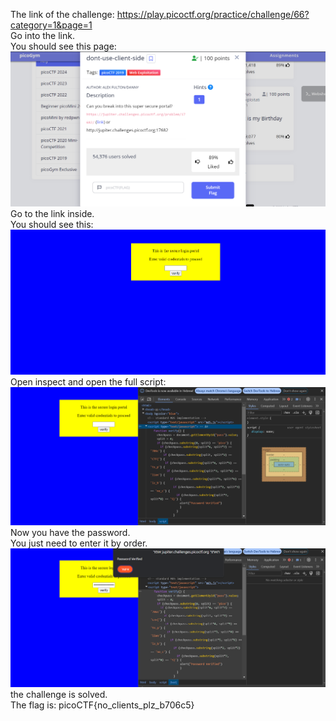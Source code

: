 The link of the challenge: https://play.picoctf.org/practice/challenge/66?category=1&page=1  
Go into the link.  
You should see this page:  
![challenge](./img/challenge.png)  
Go to the link inside.  
You should see this:  
![enter_password](./img/enter_password.png)  
Open inspect and open the full script:  
![inspect](./img/inspect.png)  
Now you have the password.  
You just need to enter it by order.
![solved](./img/solved.png)
the challenge is solved.  
The flag is: picoCTF{no_clients_plz_b706c5}